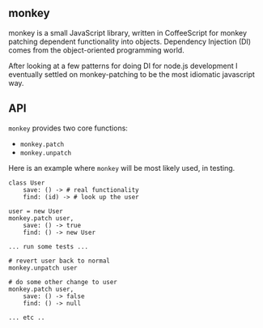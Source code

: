 monkey
------

monkey is a small JavaScript library, written in CoffeeScript for monkey
patching dependent functionality into objects. Dependency Injection (DI) comes
from the object-oriented programming world. 

After looking at a few patterns for doing DI for node.js development I
eventually settled on monkey-patching to be the most idiomatic javascript way.

API
---

`monkey` provides two core functions: 

* `monkey.patch`
* `monkey.unpatch` 

Here is an example where `monkey` will be most likely used, in testing. 

    class User 
        save: () -> # real functionality
        find: (id) -> # look up the user

    user = new User
    monkey.patch user, 
        save: () -> true
        find: () -> new User 

    ... run some tests ... 

    # revert user back to normal
    monkey.unpatch user

    # do some other change to user
    monkey.patch user, 
        save: () -> false
        find: () -> null

    ... etc ..


